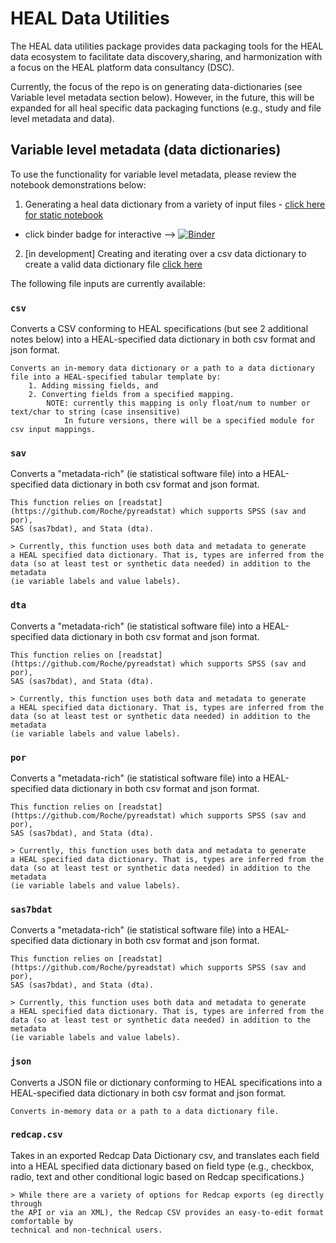 # HEAL Data Utilities
The HEAL data utilities package provides data packaging tools for the HEAL data ecosystem to facilitate data discovery,sharing, and harmonization with a focus on the HEAL platform data consultancy (DSC).

Currently, the focus of the repo is on generating data-dictionaries (see Variable level metadata section below). However, in the future, this will be expanded for all heal specific data packaging functions (e.g., study and file level metadata and data). 

## Variable level metadata (data dictionaries)

To use the functionality for variable level metadata, please review the notebook demonstrations below:

1. Generating a heal data dictionary from a variety of input files - [click here for static notebook ](notebooks/demos/inputs-to-heal-data-dictionary.ipynb) 
- click binder badge for interactive --> [![Binder](http://mybinder.org/badge_logo.svg)](https://mybinder.org/v2/gh/norc-heal/healdata-utils/HEAD?labpath=notebooks%2Fdemos%2Finputs-to-heal-data-dictionary.ipynb) 
2. [in development] Creating and iterating over a csv data dictionary to create a valid data dictionary file [click here](notebooks/demos/demo-csvtemplate-validation.ipynb)

The following file inputs are currently available:


### `csv`
Converts a CSV conforming to HEAL specifications (but see 2 additional notes below) 
    into a HEAL-specified data dictionary in both csv format and json format.

    Converts an in-memory data dictionary or a path to a data dictionary file into a HEAL-specified tabular template by:
        1. Adding missing fields, and
        2. Converting fields from a specified mapping.
            NOTE: currently this mapping is only float/num to number or text/char to string (case insensitive)
                In future versions, there will be a specified module for csv input mappings.
    
    
### `sav`
Converts a "metadata-rich" (ie statistical software file) 
    into a HEAL-specified data dictionary in both csv format and json format.

    This function relies on [readstat](https://github.com/Roche/pyreadstat) which supports SPSS (sav and por), 
    SAS (sas7bdat), and Stata (dta). 

    > Currently, this function uses both data and metadata to generate 
    a HEAL specified data dictionary. That is, types are inferred from the 
    data (so at least test or synthetic data needed) in addition to the metadata 
    (ie variable labels and value labels). 

    
### `dta`
Converts a "metadata-rich" (ie statistical software file) 
    into a HEAL-specified data dictionary in both csv format and json format.

    This function relies on [readstat](https://github.com/Roche/pyreadstat) which supports SPSS (sav and por), 
    SAS (sas7bdat), and Stata (dta). 

    > Currently, this function uses both data and metadata to generate 
    a HEAL specified data dictionary. That is, types are inferred from the 
    data (so at least test or synthetic data needed) in addition to the metadata 
    (ie variable labels and value labels). 

    
### `por`
Converts a "metadata-rich" (ie statistical software file) 
    into a HEAL-specified data dictionary in both csv format and json format.

    This function relies on [readstat](https://github.com/Roche/pyreadstat) which supports SPSS (sav and por), 
    SAS (sas7bdat), and Stata (dta). 

    > Currently, this function uses both data and metadata to generate 
    a HEAL specified data dictionary. That is, types are inferred from the 
    data (so at least test or synthetic data needed) in addition to the metadata 
    (ie variable labels and value labels). 

    
### `sas7bdat`
Converts a "metadata-rich" (ie statistical software file) 
    into a HEAL-specified data dictionary in both csv format and json format.

    This function relies on [readstat](https://github.com/Roche/pyreadstat) which supports SPSS (sav and por), 
    SAS (sas7bdat), and Stata (dta). 

    > Currently, this function uses both data and metadata to generate 
    a HEAL specified data dictionary. That is, types are inferred from the 
    data (so at least test or synthetic data needed) in addition to the metadata 
    (ie variable labels and value labels). 

    
### `json`
Converts a JSON file or dictionary conforming to HEAL specifications
    into a HEAL-specified data dictionary in both csv format and json format.

    Converts in-memory data or a path to a data dictionary file.
    
    
### `redcap.csv`
Takes in an exported Redcap Data Dictionary csv,
    and translates each field into a HEAL specified
    data dictionary based on field type (e.g., checkbox, radio, text and 
    other conditional logic based on Redcap specifications.)


    > While there are a variety of options for Redcap exports (eg directly through
    the API or via an XML), the Redcap CSV provides an easy-to-edit format comfortable by 
    technical and non-technical users.
